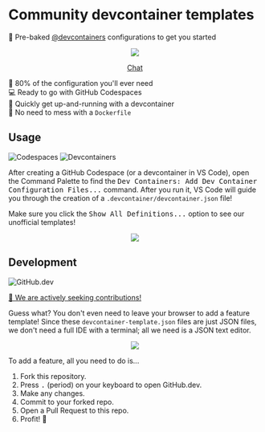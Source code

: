 # Community devcontainer templates

🥧 Pre-baked [@devcontainers] configurations to get you started

<div align="center">

![](https://i.imgur.com/NSfVKbP.png)

[Chat](https://gitter.im/devcontainers-contrib/community)

</div>

🔧 80% of the configuration you'll ever need \
💻 Ready to go with GitHub Codespaces \
🚀 Quickly get up-and-running with a devcontainer \
🐳 No need to mess with a `Dockerfile`

## Usage

![Codespaces](https://img.shields.io/static/v1?style=for-the-badge&message=Codespaces&color=181717&logo=GitHub&logoColor=FFFFFF&label=)
![Devcontainers](https://img.shields.io/static/v1?style=for-the-badge&message=Devcontainers&color=2496ED&logo=Docker&logoColor=FFFFFF&label=)

After creating a GitHub Codespace (or a devcontainer in VS Code), open the
Command Palette to find the <kbd>Dev Containers: Add Dev Container Configuration
Files...</kbd> command. After you run it, VS Code will guide you through the
creation of a `.devcontainer/devcontainer.json` file!

Make sure you click the <kbd>Show All Definitions...</kbd> option to see our
unofficial templates!

<div align="center">

![](https://i.imgur.com/IO5r8Gf.png)

</div>

## Development

![GitHub.dev](https://img.shields.io/static/v1?style=for-the-badge&message=GitHub.dev&color=007ACC&logo=Visual+Studio+Code&logoColor=FFFFFF&label=)

[📢 We are actively seeking contributions!](CONTRIBUTING.md)

Guess what? You don't even need to leave your browser to add a feature template!
Since these `devcontainer-template.json` files are just JSON files, we don't
need a full IDE with a terminal; all we need is a JSON text editor.

<div align="center">

![](https://i.imgur.com/XqMz7pB.png)

</div>

To add a feature, all you need to do is...

1. Fork this repository.
2. Press <kbd>.</kbd> (period) on your keyboard to open GitHub.dev.
3. Make any changes.
4. Commit to your forked repo.
5. Open a Pull Request to this repo.
6. Profit! 🎉

[@devcontainers]: https://github.com/devcontainers
